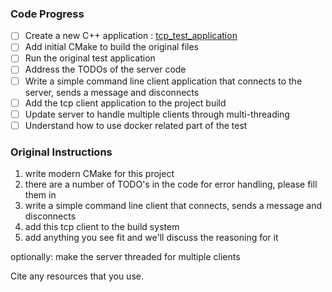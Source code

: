 ### Code Progress

- [ ] Create a new C++ application : [tcp_test_application](./tcp_test_application)
- [ ] Add initial CMake to build the original files
- [ ] Run the original test application
- [ ] Address the TODOs of the server code
- [ ] Write a simple command line client application that connects to the server, sends a message and disconnects
- [ ] Add the tcp client application to the project build
- [ ] Update server to handle multiple clients through multi-threading
- [ ] Understand how to use docker related part of the test

### Original Instructions

 1) write modern CMake for this project
 2) there are a number of TODO's in the code for error handling, please fill them in
 3) write a simple command line client that connects, sends a message and disconnects
 4) add this tcp client to the build system
 5) add anything you see fit and we'll discuss the reasoning for it

optionally: make the server threaded for multiple clients

Cite any resources that you use.
